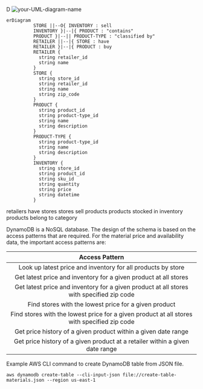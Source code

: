 D
![your-UML-diagram-name](http://www.plantuml.com/plantuml/proxy?cache=no&src=https://raw.githubusercontent.com/loudinb/tcr-matl-pa/master/docs/plantuml/example-uml.iuml)

```mermaid
erDiagram
          STORE ||--O{ INVENTORY : sell
          INVENTORY }|--|{ PRODUCT : "contains"
          PRODUCT }|--|| PRODUCT-TYPE : "classified by"
          RETAILER ||--|{ STORE : have
          RETAILER }|--|{ PRODUCT : buy
          RETAILER {
            string retailer_id
            string name
          }
          STORE {
            string store_id
            string retailer_id
            string name
            string zip_code
          }
          PRODUCT {
            string product_id
            string product-type_id
            string name
            string description
          }
          PRODUCT-TYPE {
            string product-type_id
            string name
            string description
          }
          INVENTORY {
            string store_id
            string product_id
            string sku_id
            string quantity
            string price
            string datetime
          }

```

retailers have stores
stores sell products
products stocked in inventory
products belong to category

DynamoDB is a NoSQL database.  The design of the schema is based on the access patterns that are required.   For the material price and availability data, the important access patterns are:

| Access Pattern |
|:---:|
| Look up latest price and inventory for all products by store |
| Get latest price and inventory for a given product at all stores |
| Get latest price and inventory for a given product at all stores with specified zip code |
| Find stores with the lowest price for a given product |
| Find stores with the lowest price for a given product at all stores with specified zip code |
| Get price history of a given product within a given date range |
| Get price history of a given product at a retailer within a given date range |

Example AWS CLI command to create DynamoDB table from JSON file.

```
aws dynamodb create-table --cli-input-json file://create-table-materials.json --region us-east-1
```
